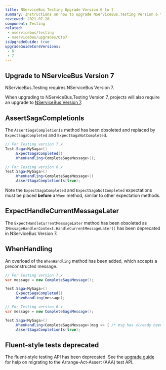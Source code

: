 ```yaml
---
title: NServiceBus Testing Upgrade Version 6 to 7
summary: Instructions on how to upgrade NServiceBus.Testing Version 6 to 7.
reviewed: 2021-07-28
component: Testing
related:
 - nservicebus/testing
 - nservicebus/upgrades/6to7
isUpgradeGuide: true
upgradeGuideCoreVersions:
 - 6
 - 7
---
```


## Upgrade to NServiceBus Version 7

NServiceBus.Testing requires NServiceBus Version 7.

When upgrading to NServiceBus.Testing Version 7, projects will also require an upgrade to [NServiceBus Version 7](/nservicebus/upgrades/6to7/).

## AssertSagaCompletionIs

The `AssertSagaCompletionIs` method has been obsoleted and replaced by `ExpectSagaCompleted` and `ExpectSagaNotCompleted`.

```csharp
// For Testing version 7.x
Test.Saga<MySaga>()
    .ExpectSagaCompleted()
    .WhenHandling<CompleteSagaMessage>();

// For Testing version 6.x
Test.Saga<MySaga>()
    .WhenHandling<CompleteSagaMessage>()
    .AssertSagaCompletionIs(true);
```

Note the `ExpectSagaCompleted` and `ExpectSagaNotCompleted` expectations must be placed **before** a `When` method, similar to other expectation methods.

## ExpectHandleCurrentMessageLater

The `ExpectHandleCurrentMessageLater` method has been obsoleted as `IMessageHandlerContext.HandleCurrentMessageLater()` has been deprecated in NServiceBus Version 7.

## WhenHandling

An overload of the `WhenHandling` method has been added, which accepts a preconstructed message.

```csharp
// For Testing version 7.x
var message = new CompleteSagaMessage();

Test.Saga<MySaga>()
    .ExpectSagaCompleted()
    .WhenHandling(message);

// For Testing version 6.x
var message = new CompleteSagaMessage();

Test.Saga<MySaga>()
    .WhenHandling<CompleteSagaMessage>(msg => { /* msg has already been created */ })
    .AssertSagaCompletionIs(true);
```

## Fluent-style tests deprecated

The fluent-style testing API has been deprecated. See the [upgrade guide](/nservicebus/upgrades/testing-7to8.md) for help on migrating to the Arrange-Act-Assert (AAA) test API.
